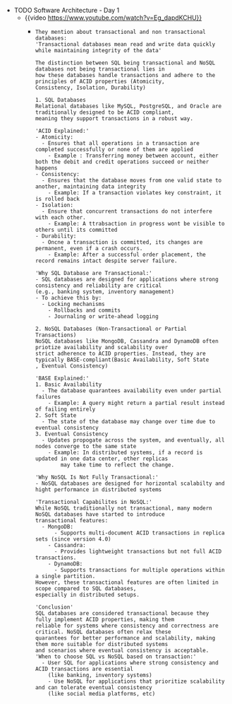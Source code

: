 - TODO Software Architecture - Day 1
	- {{video https://www.youtube.com/watch?v=Eg_dapdKCHU}}
		- ```apl
		  They mention about transactional and non transactional databases:
		  'Transactional databases mean read and write data quickly while maintaining integrity of the data'
		  
		  The distinction between SQL being transactional and NoSQL databases not being transactional lies in 
		  how these databases handle transactions and adhere to the principles of ACID properties (Atomicity,
		  Consistency, Isolation, Durability)
		  
		  1. SQL Databases
		  Relational databases like MySQL, PostgreSQL, and Oracle are traditionally designed to be ACID compliant,
		  meaning they support transactions in a robust way.
		  
		  'ACID Explained:'
		  - Atomicity:
		  	- Ensures that all operations in a transaction are completed successfully or none of them are applied
		      - Example : Transferring money between account, either both the debit and credit operations succeed or neither happens
		  - Consistency:
		  	- Ensures that the database moves from one valid state to another, maintaining data integrity
		      - Example: If a transaction violates key constraint, it is rolled back
		  - Isolation:
		  	- Ensure that concurrent transactions do not interfere with each other.
		      - Example: A ttrabsaction in progress wont be visible to others until its committed
		  - Durability:
		  	- Oncne a transaction is committed, its changes are permanent, even if a crash occurs.
		      - Example: After a successful order placement, the record remains intact despite server failure.
		  
		  'Why SQL Database are Transactional:'
		  - SQL databases are designed for applications where strong consistency and reliability are critical
		  (e.g., banking system, inventory management)
		  - To achieve this by:
		  	- Locking mechanisms
		      - Rollbacks and commits
		      - Journaling or write-ahead logging
		  
		  2. NoSQL Databases (Non-Transactional or Partial Transactions)
		  NoSQL databases like MongoDB, Cassandra and DynamoDB often priotize availability and scalability over
		  strict adherence to ACID properties. Instead, they are typically BASE-compliant(Basic Availability, Soft State
		  , Eventual Consistency)
		  
		  'BASE Explained:'
		  1. Basic Availability
		  	- The database quarantees availability even under partial failures
		      - Example: A query might return a partial result instead of failing entirely
		  2. Soft State
		  	- The state of the database may change over time due to eventual consistency
		  3. Eventual Consistency
		  	- Updates propogate across the system, and eventually, all nodes converge to the same state
		      - Example: In distributed systems, if a record is updated in one data center, other replicas
		     	  may take time to reflect the change.
		  
		  'Why NoSQL Is Not Fully Transactional:'
		  - NoSQL databases are designed for horizontal scalabilty and hight performance in distributed systems
		  
		  'Transactional Capabilites in NoSQL:'
		  While NoSQL traditionally not transactional, many modern NoSQL databases have started to introduce
		  transactional features:
		  	- MongoDB:
		      	- Supports multi-document ACID transactions in replica sets (since version 4.0)
		      - Cassandra:
		      	- Provides lightweight transactions but not full ACID transactions.
		      - DynamoDB:
		      	- Supports transactions for multiple operations within a single partition.
		  However, these transactional features are often limited in scope compared to SQL databases,
		  especially in distributed setups.
		  
		  'Conclusion'
		  SQL databases are considered transactional because they fully implement ACID properties, making them
		  reliable for systems where consistency and correctness are critical. NoSQL databases often relax these
		  quarantees for better performance and scalability, making them more suitable for distributed systems 
		  and scenarios where eventual consistency is acceptable.
		  'When to choose SQL vs NoSQL based on transaction:'
		  	- User SQL for applications where strong consistency and ACID transactions are essential 
		      (like banking, inventory systems)
		      - Use NoSQL for applications that prioritize scalability and can tolerate eventual consistency
		      (like social media platforms, etc)
		  ```